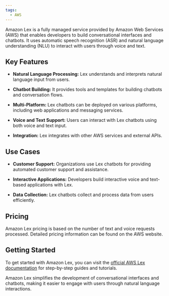 ```yaml
---
tags:
  - AWS
---
```

Amazon Lex is a fully managed service provided by Amazon Web Services (AWS) that enables developers to build conversational interfaces and chatbots. It uses automatic speech recognition (ASR) and natural language understanding (NLU) to interact with users through voice and text.

## Key Features

- **Natural Language Processing:** Lex understands and interprets natural language input from users.

- **Chatbot Building:** It provides tools and templates for building chatbots and conversation flows.

- **Multi-Platform:** Lex chatbots can be deployed on various platforms, including web applications and messaging services.

- **Voice and Text Support:** Users can interact with Lex chatbots using both voice and text input.

- **Integration:** Lex integrates with other AWS services and external APIs.

## Use Cases

- **Customer Support:** Organizations use Lex chatbots for providing automated customer support and assistance.

- **Interactive Applications:** Developers build interactive voice and text-based applications with Lex.

- **Data Collection:** Lex chatbots collect and process data from users efficiently.

## Pricing

Amazon Lex pricing is based on the number of text and voice requests processed. Detailed pricing information can be found on the AWS website.

## Getting Started

To get started with Amazon Lex, you can visit the [official AWS Lex documentation](https://docs.aws.amazon.com/lex/latest/dg/what-is.html) for step-by-step guides and tutorials.

Amazon Lex simplifies the development of conversational interfaces and chatbots, making it easier to engage with users through natural language interactions.
